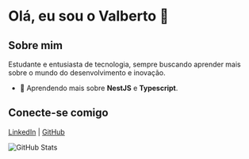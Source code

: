 # Olá, eu sou o Valberto 👋

## Sobre mim
Estudante e entusiasta de tecnologia, sempre buscando aprender mais sobre o mundo do desenvolvimento e inovação.


- 🌱 Aprendendo mais sobre **NestJS** e **Typescript**.

## Conecte-se comigo
[LinkedIn]((https://www.linkedin.com/in/valberto-ferreira/)) | [GitHub](https://github.com/betofs1)

![GitHub Stats](https://github-readme-stats.vercel.app/api?username=seuusuario&show_icons=true)
